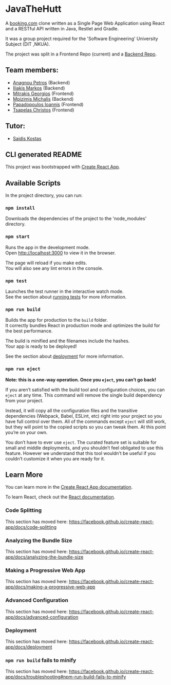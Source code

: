 # **JavaTheHutt**

A [booking.com](https://www.booking.com/) clone written as a Single Page Web Application using React and a RESTful API written in Java, Restlet and Gradle.

It was a group project required for the 'Software Engineering' University Subject (DIT ,NKUA).

The project was split in a Frontend Repo (current) and a [Backend Repo](https://github.com/GeorgeMitrakis/javathehutt-backend).


## Team members:

- [Anagnou Petros](https://www.linkedin.com/in/petros-anagnou/) (Backend)
- [Iliakis Markos](https://www.linkedin.com/in/markos-iliakis-ba88b8135/) (Backend)
- [Mitrakis Georgios](https://www.linkedin.com/in/george-mitrakis-867b74191/) (Frontend)
- [Mpizimis Michalis](https://www.linkedin.com/in/michaelbzms/) (Backend)
- [Papadopoulos Ioannis](https://www.linkedin.com/in/ioannis-papadopoulos-5356b9169/) (Frontend)
- [Tsapelas Christos](https://www.linkedin.com/in/christos-tsapelas-71686a16b/) (Frontend)

## Tutor:

 - [Saidis Kostas](https://www.linkedin.com/in/saiko/)

## CLI generated README

This project was bootstrapped with [Create React App](https://github.com/facebook/create-react-app).

## Available Scripts

In the project directory, you can run:

### `npm install`

Downloads the dependencies of the project to the 'node_modules' directory.

### `npm start`

Runs the app in the development mode.<br>
Open [http://localhost:3000](http://localhost:3000) to view it in the browser.

The page will reload if you make edits.<br>
You will also see any lint errors in the console.

### `npm test`

Launches the test runner in the interactive watch mode.<br>
See the section about [running tests](https://facebook.github.io/create-react-app/docs/running-tests) for more information.

### `npm run build`

Builds the app for production to the `build` folder.<br>
It correctly bundles React in production mode and optimizes the build for the best performance.

The build is minified and the filenames include the hashes.<br>
Your app is ready to be deployed!

See the section about [deployment](https://facebook.github.io/create-react-app/docs/deployment) for more information.

### `npm run eject`

**Note: this is a one-way operation. Once you `eject`, you can’t go back!**

If you aren’t satisfied with the build tool and configuration choices, you can `eject` at any time. This command will remove the single build dependency from your project.

Instead, it will copy all the configuration files and the transitive dependencies (Webpack, Babel, ESLint, etc) right into your project so you have full control over them. All of the commands except `eject` will still work, but they will point to the copied scripts so you can tweak them. At this point you’re on your own.

You don’t have to ever use `eject`. The curated feature set is suitable for small and middle deployments, and you shouldn’t feel obligated to use this feature. However we understand that this tool wouldn’t be useful if you couldn’t customize it when you are ready for it.

## Learn More

You can learn more in the [Create React App documentation](https://facebook.github.io/create-react-app/docs/getting-started).

To learn React, check out the [React documentation](https://reactjs.org/).

### Code Splitting

This section has moved here: https://facebook.github.io/create-react-app/docs/code-splitting

### Analyzing the Bundle Size

This section has moved here: https://facebook.github.io/create-react-app/docs/analyzing-the-bundle-size

### Making a Progressive Web App

This section has moved here: https://facebook.github.io/create-react-app/docs/making-a-progressive-web-app

### Advanced Configuration

This section has moved here: https://facebook.github.io/create-react-app/docs/advanced-configuration

### Deployment

This section has moved here: https://facebook.github.io/create-react-app/docs/deployment

### `npm run build` fails to minify

This section has moved here: https://facebook.github.io/create-react-app/docs/troubleshooting#npm-run-build-fails-to-minify
